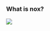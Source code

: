 ### What is nox?
 <picture>
<source 
  srcset="https://github-readme-stats.vercel.app/api?username=Thiagonox&show_icons=true&theme=transparent"
  media="(prefers-color-scheme: dark)"
/>
<source
  srcset="https://github-readme-stats.vercel.app/api?username=Thiagonox&show_icons=true"
  media="(prefers-color-scheme: light), (prefers-color-scheme: no-preference)"
/>
<img src="https://github-readme-stats.vercel.app/api?username=Thiagonox&show_icons=true" />
</picture>

